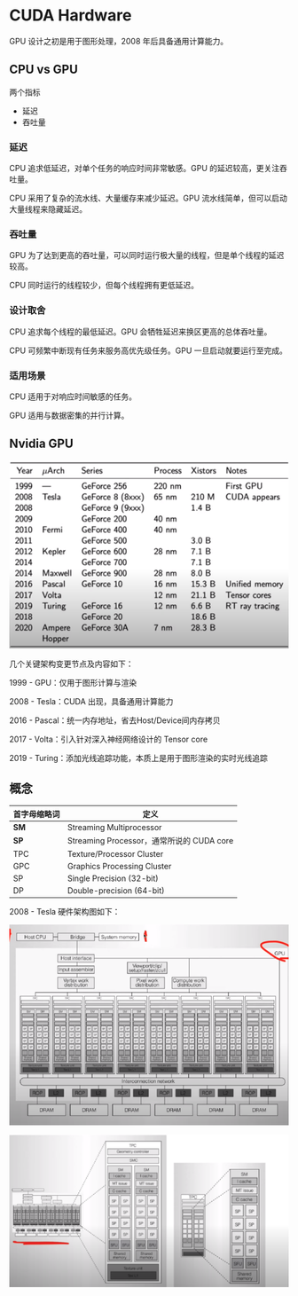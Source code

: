 # CUDA Hardware

GPU 设计之初是用于图形处理，2008 年后具备通用计算能力。

## CPU vs GPU

两个指标
 - 延迟
 - 吞吐量

### 延迟
CPU 追求低延迟，对单个任务的响应时间非常敏感。GPU 的延迟较高，更关注吞吐量。

CPU 采用了复杂的流水线、大量缓存来减少延迟。GPU 流水线简单，但可以启动大量线程来隐藏延迟。

### 吞吐量

GPU 为了达到更高的吞吐量，可以同时运行极大量的线程，但是单个线程的延迟较高。

CPU 同时运行的线程较少，但每个线程拥有更低延迟。

### 设计取舍

CPU 追求每个线程的最低延迟。GPU 会牺牲延迟来换区更高的总体吞吐量。

CPU 可频繁中断现有任务来服务高优先级任务。GPU 一旦启动就要运行至完成。

### 适用场景

CPU 适用于对响应时间敏感的任务。

GPU 适用与数据密集的并行计算。

## Nvidia GPU

![](../Pic/nvidia_gpu.png)

几个关键架构变更节点及内容如下：

1999 - GPU：仅用于图形计算与渲染

2008 - Tesla：CUDA 出现，具备通用计算能力

2016 - Pascal：统一内存地址，省去Host/Device间内存拷贝

2017 - Volta：引入针对深入神经网络设计的 Tensor core

2019 - Turing：添加光线追踪功能，本质上是用于图形渲染的实时光线追踪

## 概念

| 首字母缩略词 | 定义                                      |
| ------------ | ----------------------------------------- |
| **SM**       | Streaming Multiprocessor                  |
| **SP**       | Streaming Processor，通常所说的 CUDA core |
| TPC          | Texture/Processor Cluster                 |
| GPC          | Graphics Processing Cluster               |
| SP           | Single Precision (32-bit)                 |
| DP           | Double-precision (64-bit)                 |



2008 - Tesla 硬件架构图如下：

![](../Pic/gpu.png)

![](../Pic/tpc.png)


